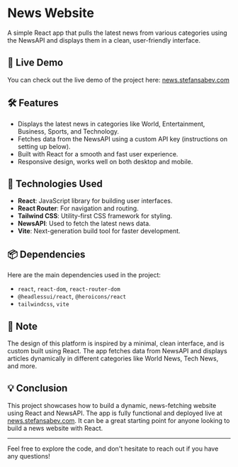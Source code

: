 # News Website

A simple React app that pulls the latest news from various categories using the NewsAPI and displays them in a clean, user-friendly interface.

## 🚀 Live Demo

You can check out the live demo of the project here: [news.stefansabev.com](https://news.stefansabev.com)

## 🛠️ Features

- Displays the latest news in categories like World, Entertainment, Business, Sports, and Technology.
- Fetches data from the NewsAPI using a custom API key (instructions on setting up below).
- Built with React for a smooth and fast user experience.
- Responsive design, works well on both desktop and mobile.


## 🔧 Technologies Used

- **React**: JavaScript library for building user interfaces.
- **React Router**: For navigation and routing.
- **Tailwind CSS**: Utility-first CSS framework for styling.
- **NewsAPI**: Used to fetch the latest news data.
- **Vite**: Next-generation build tool for faster development.

## 📦 Dependencies

Here are the main dependencies used in the project:

- `react`, `react-dom`, `react-router-dom`
- `@headlessui/react`, `@heroicons/react`
- `tailwindcss`, `vite`

## 🚨 Note

The design of this platform is inspired by a minimal, clean interface, and is custom built using React. The app fetches data from NewsAPI and displays articles dynamically in different categories like World News, Tech News, and more.

## 💡 Conclusion

This project showcases how to build a dynamic, news-fetching website using React and NewsAPI. The app is fully functional and deployed live at [news.stefansabev.com](https://news.stefansabev.com). It can be a great starting point for anyone looking to build a news website with React.

---

Feel free to explore the code, and don't hesitate to reach out if you have any questions!

